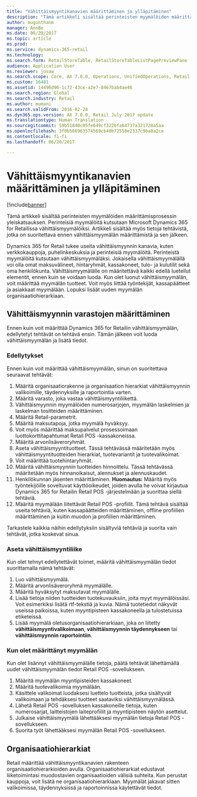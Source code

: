 ```yaml
---
title: "Vähittäismyyntikanavien määrittäminen ja ylläpitäminen"
description: "Tämä artikkeli sisältää perinteisten myymälöiden määrittämisprosessin yleiskatsauksen. Perinteisiä myymälöitä kutsutaan Microsoft Dynamics 365 for Retailissa vähittäismyymälöiksi. Artikkeli sisältää myös tietoja tehtävistä, jotka on suoritettava ennen vähittäismyymälän määrittämistä ja sen jälkeen."
author: mugunthanm
manager: AnnBe
ms.date: 06/20/2017
ms.topic: article
ms.prod: 
ms.service: dynamics-365-retail
ms.technology: 
ms.search.form: RetailStoreTable, RetailStoreTableListPagePreviewPane
audience: Application User
ms.reviewer: josaw
ms.search.scope: Core, AX 7.0.0, Operations, UnifiedOperations, Retail
ms.custom: 16481
ms.assetid: 14496d96-1c72-43ce-a2e7-8467bab4ae46
ms.search.region: Global
ms.search.industry: Retail
ms.author: mumani
ms.search.validFrom: 2016-02-28
ms.dyn365.ops.version: AX 7.0.0, Retail July 2017 update
ms.translationtype: Human Translation
ms.sourcegitcommit: 59b51840c05fe649cf322bfa64737a321728a5aa
ms.openlocfilehash: 3f0b566963574569cb40b72550e2337c9ba8a2ce
ms.contentlocale: fi-fi
ms.lasthandoff: 06/20/2017

---
```


# <a name="define-and-maintain-retail-channels"></a>Vähittäismyyntikanavien määrittäminen ja ylläpitäminen

[!include[banner](includes/banner.md)]


Tämä artikkeli sisältää perinteisten myymälöiden määrittämisprosessin yleiskatsauksen. Perinteisiä myymälöitä kutsutaan Microsoft Dynamics 365 for Retailissa vähittäismyymälöiksi. Artikkeli sisältää myös tietoja tehtävistä, jotka on suoritettava ennen vähittäismyymälän määrittämistä ja sen jälkeen.

Dynamics 365 for Retail tukee useita vähittäismyynnin kanavia, kuten verkkokauppoja, puhelinkeskuksia ja perinteisiä myymälöitä. Perinteistä myymälöitä kutsutaan vähittäismyymäläksi. Jokaisella vähittäismyymälällä voi olla omat maksuvälineet, hintaryhmät, kassakoneet, tulo- ja kulutilit sekä oma henkilökunta. Vähittäismyymälälle on määritettävä kaikki edellä luetellut elementit, ennen kuin se voidaan luoda. Kun olet luonut vähittäismyymälän, voit määrittää myymälän tuotteet. Voit myös liittää työntekijät, kassapäätteet ja asiakkaat myymälään. Lopuksi lisäät uuden myymälän organisaatiohierarkiaan.

## <a name="setting-up-retail-stores"></a>Vähittäismyynnin varastojen määrittäminen
Ennen kuin voit määrittää Dynamics 365 for Retailin vähittäismyymälän, edellytetyt tehtävät on tehtävä ensin. Tämän jälkeen voit luoda vähittäismyymälän ja lisätä tiedot.

### <a name="prerequisites"></a>Edellytykset

Ennen kuin voit määrittää vähittäismyymälän, sinun on suoritettava seuraavat tehtävät:

1.  Määritä organisaatiorakenne ja organisaation hierarkiat vähittäismyynnin valikoimille, täydennyksille ja raportointia varten.
2.  Määritä varasto, joka vastaa vähittäismyyntiliikettä.
3.  Vähittäismyynnin myymälöiden numerosarjojen, myymälän laskelmien ja laskelman tositteiden määrittäminen.
4.  Määritä Retail-parametrit.
5.  Määritä maksutapoja, jotka myymälä hyväksyy.
6.  Voit myös määrittää maksupalvelut prosessoimaan luottokorttitapahtumat Retail POS -kassakoneissa.
7.  Määritä arvonlisäveroryhmät.
8.  Aseta vähittäismyyntituotteet. Tässä tehtävässä määritetään myös vähittäismyyntituotteiden hierarkiat, tuotevariantit ja tuotevalikoimat.
9.  Voit määrittää tuotehintaryhmät.
10. Määritä vähittäismyynnin tuotteiden hinnoittelu. Tässä tehtävässä määritetään myös hinnanoikaisut, alennukset ja alennuskaudet.
11. Henkilökunnan jäsenten määrittäminen. **Huomautus:** Määritä myös työntekijöille soveltuvat käyttöoikeudet, joiden avulla he voivat kirjautua Dynamics 365 for Retailin Retail POS -järjestelmään ja suorittaa siellä tehtäviä.
12. Määritä myymälään liitettävät Retail POS -profiilit. Tämä tehtävä sisältää useita tehtäviä, kuten kassapäätteiden määrittäminen, offline profiilien määrittäminen ja kuitin muodon ja profiilien määrittäminen.

Tarkastele kaikkia näihin edellytyksiin sisältyviä tehtäviä ja suorita vain tehtävät, jotka koskevat sinua.

### <a name="set-up-a-retail-store"></a>Aseta vähittäismyyntiliike

Kun olet tehnyt edellytettävät toimet, määritä vähittäismyymälän tiedot suorittamalla nämä tehtävät:

1.  Luo vähittäismyymälä.
2.  Määritä arvonlisäveroryhmä myymälälle.
3.  Määritä hyväksytyt maksutavat myymälälle.
4.  Lisää tietoja niiden tuotteiden tuotekuvauksiin, joita myyt myymälöissäsi. Voit esimerkiksi lisätä rtf-tekstiä ja kuvia. Nämä tuotetiedot näkyvät useissa paikoissa, kuten myyntipisteen kassakoneella ja tulostetuissa etiketeissä.
5.  Lisää myymälä oletusorganisaatiohierarkiaan, joka on liitetty **vähittäismyyntivalikoimaan**, **vähittäismyynnin täydennykseen** tai **vähittäismyynnin raportointiin**.

### <a name="after-you-set-up-a-retail-store"></a>Kun olet määrittänyt myymälän

Kun olet lisännyt vähittäismyymälälle tietoja, päätä tehtävät lähettämällä uudet vähittäismyymälän tiedot Retail POS -sovellukseen.

1.  Määritä myymälän myyntipisteiden kassakoneet.
2.  Määritä tuotevalikoimia myymälään.
3.  Käsittele valikoimat luodaksesi luettelo tuotteista, jotka sisältyvät valikoimaan ja tehdäksesi tuotteet saataviksi vähittäismyymälässä.
4.  Lähetä Retail POS -sovelluksen kassakoneille tietoja, kuten numerosarjat, laitteistojen laiteprofiilit ja myyntipisteen näytön asettelut.
5.  Julkaise vähittäismyymälä lähettääksesi myymälän tietoja Retail POS -sovellukseen.
6.  Suorita työt lähettääksesi myymälän Retail POS -sovellukseen.

## <a name="organization-hierarchies"></a>Organisaatiohierarkiat
Retail määrittää vähittäismyyntikanavien rakenteen organisaatiohierarkioiden avulla. Organisaatiohierarkiat edustavat liiketoimintasi muodostavien organisaatioiden välisiä suhteita. Kun perustat kauppoja, voit lisätä ne organisaatiohierarkiaan. Myymälät jakavat sitten valikoimissa, täydennyksissä ja raportoinnissa käytettävät tiedot.




